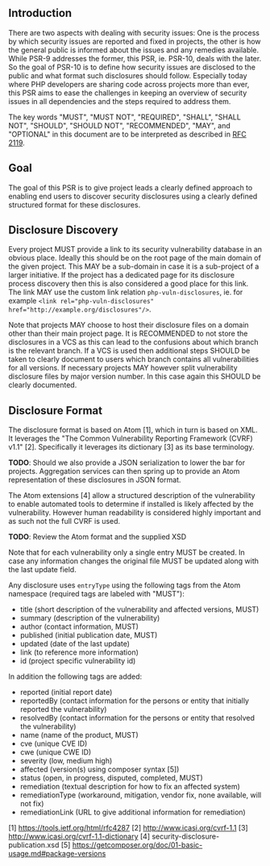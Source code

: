 ## Introduction

There are two aspects with dealing with security issues: One is the process
by which security issues are reported and fixed in projects, the other
is how the general public is informed about the issues and any remedies
available. While PSR-9 addresses the former, this PSR, ie. PSR-10, deals with
the later. So the goal of PSR-10 is to define how security issues are disclosed
to the public and what format such disclosures should follow. Especially today
where PHP developers are sharing code across projects more than ever, this PSR
aims to ease the challenges in keeping an overview of security issues in all
dependencies and the steps required to address them.

The key words "MUST", "MUST NOT", "REQUIRED", "SHALL", "SHALL NOT", "SHOULD",
"SHOULD NOT", "RECOMMENDED", "MAY", and "OPTIONAL" in this document are to be
interpreted as described in [RFC 2119][].

[RFC 2119]: http://tools.ietf.org/html/rfc2119

## Goal

The goal of this PSR is to give project leads a clearly defined approach
to enabling end users to discover security disclosures using a clearly
defined structured format for these disclosures.

## Disclosure Discovery

Every project MUST provide a link to its security vulnerability database in
an obvious place. Ideally this should be on the root page of the main domain of the given
project. This MAY be a sub-domain in case it is a sub-project of a larger
initiative. If the project has a dedicated page for its disclosure process
discovery then this is also considered a good place for this link.
The link MAY use the custom link relation ``php-vuln-disclosures``,
ie. for example
``<link rel="php-vuln-disclosures" href="http://example.org/disclosures"/>``.

Note that projects MAY choose to host their disclosure files on a domain
other than their main project page. It is RECOMMENDED to not store the
disclosures in a VCS as this can lead to the confusions about which branch
is the relevant branch. If a VCS is used then additional steps SHOULD be taken
to clearly document to users which branch contains all vulnerabilities for
all versions. If necessary projects MAY however split vulnerability disclosure
files by major version number. In this case again this SHOULD be clearly
documented.

## Disclosure Format

The disclosure format is based on Atom [1], which in turn is based on XML. It
leverages the "The Common Vulnerability Reporting Framework (CVRF) v1.1" [2].
Specifically it leverages its dictionary [3] as its base terminology.

**TODO**: Should we also provide a JSON serialization to lower the bar for projects.
Aggregation services can then spring up to provide an Atom representation of
these disclosures in JSON format.

The Atom extensions [4] allow a structured description of the vulnerability to
enable automated tools to determine if installed is likely affected by the
vulnerability. However human readability is considered highly important and as
such not the full CVRF is used.

**TODO**: Review the Atom format and the supplied XSD

Note that for each vulnerability only a single entry MUST be created. In case
any information changes the original file MUST be updated along with the last
update field.

Any disclosure uses ``entryType`` using the following tags from the Atom
namespace (required tags are labeled with "MUST"):

* title (short description of the vulnerability and affected versions, MUST)
* summary (description of the vulnerability)
* author (contact information, MUST)
* published (initial publication date, MUST)
* updated (date of the last update)
* link (to reference more information)
* id (project specific vulnerability id)

In addition the following tags are added:

* reported (initial report date)
* reportedBy (contact information for the persons or entity that initially reported the vulnerability)
* resolvedBy (contact information for the persons or entity that resolved the vulnerability)
* name (name of the product, MUST)
* cve (unique CVE ID)
* cwe (unique CWE ID)
* severity (low, medium high)
* affected (version(s) using composer syntax [5])
* status (open, in progress, disputed, completed, MUST)
* remediation (textual description for how to fix an affected system)
* remediationType (workaround, mitigation, vendor fix, none available, will not fix)
* remediationLink (URL to give additional information for remediation)

[1] https://tools.ietf.org/html/rfc4287
[2] http://www.icasi.org/cvrf-1.1
[3] http://www.icasi.org/cvrf-1.1-dictionary
[4] security-disclosure-publication.xsd
[5] https://getcomposer.org/doc/01-basic-usage.md#package-versions